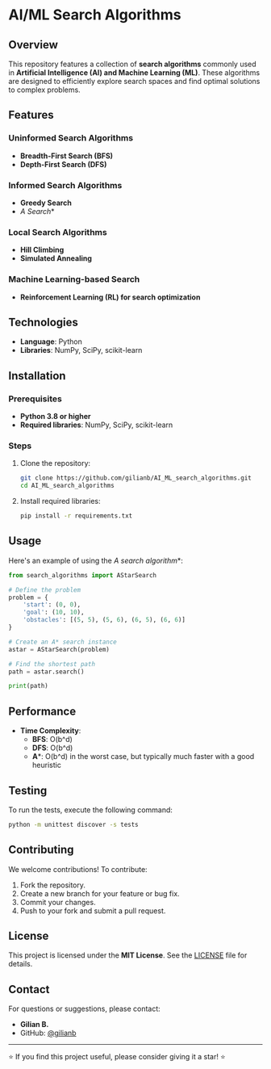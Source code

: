 # AI/ML Search Algorithms

## Overview

This repository features a collection of **search algorithms** commonly used in **Artificial Intelligence (AI) and Machine Learning (ML)**. These algorithms are designed to efficiently explore search spaces and find optimal solutions to complex problems.

## Features

### Uninformed Search Algorithms
- **Breadth-First Search (BFS)**
- **Depth-First Search (DFS)**

### Informed Search Algorithms
- **Greedy Search**
- **A* Search**

### Local Search Algorithms
- **Hill Climbing**
- **Simulated Annealing**

### Machine Learning-based Search
- **Reinforcement Learning (RL) for search optimization**

## Technologies

- **Language**: Python
- **Libraries**: NumPy, SciPy, scikit-learn

## Installation

### Prerequisites
- **Python 3.8 or higher**
- **Required libraries**: NumPy, SciPy, scikit-learn

### Steps

1. Clone the repository:
   ```bash
   git clone https://github.com/gilianb/AI_ML_search_algorithms.git
   cd AI_ML_search_algorithms
   ```

2. Install required libraries:
   ```bash
   pip install -r requirements.txt
   ```

## Usage

Here's an example of using the **A* search algorithm**:

```python
from search_algorithms import AStarSearch

# Define the problem
problem = {
    'start': (0, 0),
    'goal': (10, 10),
    'obstacles': [(5, 5), (5, 6), (6, 5), (6, 6)]
}

# Create an A* search instance
astar = AStarSearch(problem)

# Find the shortest path
path = astar.search()

print(path)
```

## Performance

- **Time Complexity**:
  - **BFS**: O(b^d)
  - **DFS**: O(b^d)
  - **A***: O(b^d) in the worst case, but typically much faster with a good heuristic

## Testing

To run the tests, execute the following command:

```bash
python -m unittest discover -s tests
```

## Contributing

We welcome contributions! To contribute:

1. Fork the repository.
2. Create a new branch for your feature or bug fix.
3. Commit your changes.
4. Push to your fork and submit a pull request.

## License

This project is licensed under the **MIT License**. See the [LICENSE](LICENSE) file for details.

## Contact

For questions or suggestions, please contact:

- **Gilian B.**
- GitHub: [@gilianb](https://github.com/gilianb)

---

⭐ If you find this project useful, please consider giving it a star! ⭐

